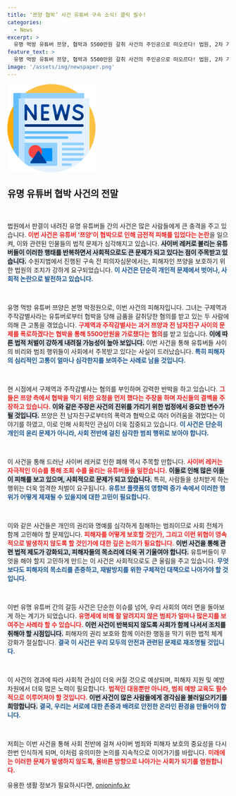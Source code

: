 ```yaml
---
title: ‘쯔양 협박’ 사건 유튜버 구속 소식! 클릭 필수!
categories:
  - News
excerpt: >
  유명 먹방 유튜버 쯔양, 협박과 5500만원 갈취 사건의 주인공으로 떠오르다! 법원, 2차 가해 우려 속 구제역과 주작감별사 구속. 사이버 레커의 심각성을 다시 한 번 일깨우는 충격적인 사건을 확인해 보세요!
feature_text: >
  유명 먹방 유튜버 쯔양, 협박과 5500만원 갈취 사건의 주인공으로 떠오르다! 법원, 2차 가해 우려 속 구제역과 주작감별사 구속. 사이버 레커의 심각성을 다시 한 번 일깨우는 충격적인 사건을 확인해 보세요!
image: '/assets/img/newspaper.png'
---
```


<p><img src="/assets/img/newspaper.png" alt="kimp 속보" /></p>

<h2 data-ke-size="size26">유명 유튜버 협박 사건의 전말</h2>

<p data-ke-size="size16">&nbsp;</p>

<p>법원에서 판결이 내려진 유명 유튜버들 간의 사건은 많은 사람들에게 큰 충격을 주고 있습니다. <b><span style="color: #ee2323;">이번 사건은 유튜버 ‘쯔양’이 협박으로 인해 금전적 피해를 입었다는 논란</span></b>을 일으켜, 이와 관련된 인물들의 법적 문제가 심각해지고 있습니다. <b><span style="background-color: #21538527;">사이버 레커로 불리는 유튜버들이 이러한 행태를 반복하면서 사회적으로도 큰 문제가 되고 있다는 점이 주목받고 있습니다.</span></b> 수원지법에서 진행된 구속 전 피의자심문에서는, 피해자인 쯔양을 보호하기 위한 법원의 조치가 강하게 요구되었습니다. <b><span style="color: #1a5490;">이 사건은 단순히 개인적 문제에서 벗어나, 사회적 논란으로 발전하고 있습니다.</span></b></p>

<p data-ke-size="size16">&nbsp;</p>

<p>유명 먹방 유튜버 쯔양은 본명 박정원으로, 이번 사건의 피해자입니다. 그녀는 구제역과 주작감별사라는 유튜버로부터 협박을 당해 금품을 갈취당한 혐의를 받고 있는 두 사람에 의해 큰 고통을 겪었습니다. <b><span style="color: #ee2323;">구제역과 주작감별사는 과거 쯔양과 전 남자친구 사이의 문제를 폭로하겠다는 협박을 통해 5500만원을 가로챘다는 혐의</span></b>를 받고 있습니다. <b><span style="background-color: #21538527;">이에 따른 법적 처벌이 강하게 내려질 가능성이 높아 보입니다.</span></b> 이번 사건을 통해 유튜버들 사이의 비리와 범죄 행위들이 사회에서 주목받고 있다는 사실이 드러났습니다. <b><span style="color: #1a5490;">특히 피해자의 심리적인 고통이 얼마나 심각한지를 보여주는 사례로 남을 것입니다.</span></b></p>

<p data-ke-size="size16">&nbsp;</p>

<p>현 시점에서 구제역과 주작감별사는 혐의를 부인하며 강력한 반박을 하고 있습니다. <b><span style="color: #ee2323;">그들은 쯔양 측에서 협박을 막기 위한 요청을 먼저 했다는 주장을 하며 자신들의 결백을 주장하고 있습니다.</span></b> <b><span style="background-color: #21538527;">이와 같은 주장은 사건의 진위를 가리기 위한 법정에서 중요한 변수가 될 것입니다.</span></b> 쯔양은 전 남자친구로부터의 폭력과 협박으로 여러 어려움을 겪었다는 이야기를 하였고, 이로 인해 사회적인 관심이 더욱 집중되고 있습니다. <b><span style="color: #1a5490;">이 사건은 단순히 개인의 윤리 문제가 아니라, 사회 전반에 걸친 심각한 범죄 행위로 보아야 합니다.</span></b></p>

<p data-ke-size="size16">&nbsp;</p>

<p>이 사건을 통해 드러난 사이버 레커로 인한 폐해 역시 주목할 만합니다. <b><span style="color: #ee2323;">사이버 레커는 자극적인 이슈를 통해 조회 수를 올리는 유튜버들을 일컫습니다.</span></b> <b><span style="background-color: #21538527;">이들로 인해 많은 이들이 피해를 보고 있으며, 사회적으로 문제가 되고 있습니다.</span></b> 특히, 사람들을 상처받게 하는 행위는 더욱 엄격한 처벌이 요구됩니다. <b><span style="color: #1a5490;">유튜브 플랫폼의 영향력 증가 속에서 이러한 행위가 어떻게 제재될 수 있을지에 대한 고민이 필요합니다.</span></b></p>

<p data-ke-size="size16">&nbsp;</p>

<p>이와 같은 사건들은 개인의 권리와 명예를 심각하게 침해하는 범죄이므로 사회 전체가 함께 고민해야 할 문제입니다. <b><span style="color: #ee2323;">피해자를 어떻게 보호할 것인가, 그리고 이런 위협이 영속적으로 발생하지 않도록 할 것인가에 대한 깊은 논의가 필요합니다.</span></b> <b><span style="background-color: #21538527;">이번 사건을 통해 관련 법적 제도가 강화되고, 피해자들의 목소리에 더욱 귀 기울여야 합니다.</span></b> 유튜버들이 무엇을 해야 할지 고민하게 만드는 이 사건은 사회적으로도 큰 울림을 주고 있습니다. <b><span style="color: #1a5490;">무엇보다도 피해자의 목소리를 존중하고, 재발방지를 위한 구체적인 대책으로 나아가야 할 것입니다.</span></b></p>

<p data-ke-size="size16">&nbsp;</p>

<p>이번 유명 유튜버 간의 갈등 사건은 단순한 이슈를 넘어, 우리 사회의 여러 면을 돌아보게 하는 계기가 되었습니다. <b><span style="color: #ee2323;">유명세에 비해 잘 알려지지 않은 범죄가 얼마나 많은지를 보여주는 사례라 할 수 있습니다.</span></b> <b><span style="background-color: #21538527;">이런 사건이 반복되지 않도록 사회가 함께 나서서 조치를 취해야 할 시점입니다.</span></b> 피해자의 권리 보호와 함께 이러한 행동을 막기 위한 법적 체계 강화가 절실합니다. <b><span style="color: #1a5490;">결국 이 사건은 우리 모두의 안전과 관련된 문제로 재조명될 것입니다.</span></b> </p>

<p data-ke-size="size16">&nbsp;</p>

<p>이 사건의 경과에 따라 사회적 관심이 더욱 커질 것으로 예상되며, 피해자 지원 및 예방 차원에서 더욱 많은 노력이 필요합니다. <b><span style="color: #ee2323;">법적인 대응뿐만 아니라, 범죄 예방 교육도 필수적으로 이루어져야 할 것입니다.</span></b> <b><span style="background-color: #21538527;">이번 사건이 많은 사람들에게 경각심을 불러일으키기를 희망합니다.</span></b> <b><span style="color: #1a5490;">결국, 우리는 서로에 대한 존중과 배려로 안전한 온라인 환경을 만들어야 합니다.</span></b></p>

<p data-ke-size="size16">&nbsp;</p>

<p>저희는 이번 사건을 통해 사회 전반에 걸쳐 사이버 범죄와 피해자 보호의 중요성을 다시 한번 인식하게 되며, 이처럼 유의미한 논의를 지속적으로 이어가기를 바랍니다. <b><span style="color: #ee2323;">미래에는 이러한 문제가 발생하지 않도록, 올바른 방향으로 나아가는 사회가 되기를 염원합니다.</span></b></p>
유용한 생활 정보가 필요하시다면, <a href="https://onioninfo.kr" rel="dofollow">onioninfo.kr</a>


